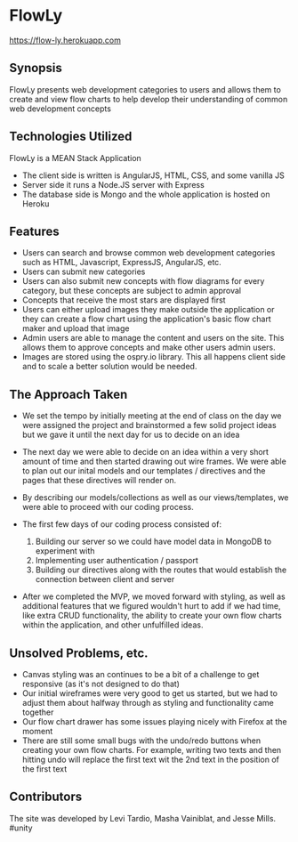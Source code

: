 # FlowLy
https://flow-ly.herokuapp.com

## Synopsis

FlowLy presents web development categories to users and allows them to create and view flow charts to help develop their understanding of common web development concepts

## Technologies Utilized

FlowLy is a MEAN Stack Application

- The client side is written is AngularJS, HTML, CSS, and some vanilla JS
- Server side it runs a Node.JS server with Express
- The database side is Mongo and the whole application is hosted on Heroku

## Features

- Users can search and browse common web development categories such as HTML, Javascript, ExpressJS, AngularJS, etc.
- Users can submit new categories
- Users can also submit new concepts with flow diagrams for every category, but these concepts are subject to admin approval
- Concepts that receive the most stars are displayed first
- Users can either upload images they make outside the application or they can create a flow chart using the application's basic flow chart maker and upload that image
- Admin users are able to manage the content and users on the site. This allows them to approve concepts and make other users admin users.
- Images are stored using the ospry.io library. This all happens client side and to scale a better solution would be needed.

## The Approach Taken  

- We set the tempo by initially meeting at the end of class on the day we were assigned the project and brainstormed a few solid project ideas but we gave it until the next day for us to decide on an idea
- The next day we were able to decide on an idea within a very short amount of time and then started drawing out wire frames.  We were able to plan out our inital models and our templates / directives and the pages that these directives will render on.  
- By describing our models/collections as well as our views/templates, we were able to proceed with our coding process.
- The first few days of our coding process consisted of:

	 1. Building our server so we could have model data in MongoDB to experiment with
	 2. Implementing user authentication / passport
	 3. Building our directives along with the routes that would establish the connection between client and server

- After we completed the MVP, we moved forward with styling, as well as additional features that we figured wouldn't hurt to add if we had time, like extra CRUD functionality, the ability to create your own flow charts within the application, and other unfulfilled ideas.

## Unsolved Problems, etc.

- Canvas styling was an continues to be a bit of a challenge to get responsive (as it's not designed to do that)
- Our initial wireframes were very good to get us started, but we had to adjust them about halfway through as styling and functionality came together
- Our flow chart drawer has some issues playing nicely with Firefox at the moment
- There are still some small bugs with the undo/redo buttons when creating your own flow charts. For example, writing two texts and then hitting undo will replace the first text wit the 2nd text in the position of the first text

## Contributors
The site was developed by Levi Tardio, Masha Vainiblat, and Jesse Mills. #unity